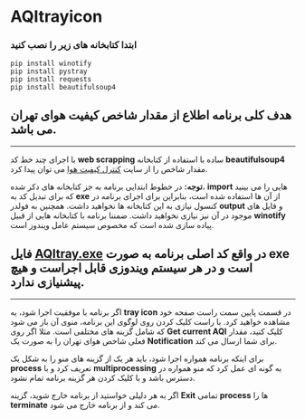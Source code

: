 # AQItrayicon
### ابتدا کتابخانه های زیر را نصب کنید
``` pip install winotify ```  
``` pip install pystray ``` \
``` pip install requests ``` \
``` pip install beautifulsoup4 ```


## هدف کلی برنامه اطلاع از مقدار شاخص کیفیت هوای تهران می باشد.
---

با اجرای چند خط کد **web scrapping** ساده با استفاده از کتابخانه **beautifulsoup4** مقدار شاخص را از سایت [کنترل کیفیت هوا](https://airnow.tehran.ir/) می توان پیدا کرد.

**توجه:** در خطوط ابتدایی برنامه به جز کتابخانه های دکر شده، **import** هایی را می بینید که برای تبدیل کد به **exe** از آن ها استفاده شده است، بنابراین برای اجرای برنامه در کنسول نیازی به این کتابخانه ها نخواهید داشت. همچنین به فولدر **output** و فایل های موجود در آن نیز نیازی نخواهید داشت. ضمننا برنامه با کتابخانه هایی از قبیل **winotify** پیاده سازی شده است که مخصوص سیستم عامل ویندوز است.


## فایل [AQItray.exe](https://github.com/Amirhossein-Gholamshahi/AQItrayicon/tree/main/executable/AQItray.exe) در واقع کد اصلی برنامه به صورت **exe** است و در هر سیستم **ویندوزی** قابل اجراست و هیچ پیشنیازی ندارد.

---


اگر برنامه با موفقیت اجرا شود، یه **tray icon** در قسمت پایین سمت راست صفحه خود مشاهده خواهید کرد. با راست کلیک کردن روی لوگوی این برنامه، منوی آن باز می شود که شامل گزینه های مختلفی است. مثلا اگر روی **Get current AQI** کلیک کنید، مقدار فعلی شاخص هوای تهران را به صورت یک **Notification** برای شما ارسال می کند.

برای اینکه برنامه همواره اجرا شود، باید هر یک از گزینه های منو را به شکل یک **process** تعریف کرد و با **multiprocessing** به گونه ای عمل کرد که منو همواره در دسترس باشد و با کلیک کردن هر گزینه برنامه تمام نشود.



اگر به هر دلیلی خواستید از برنامه خارج شوید، گزینه **Exit** تمامی **process** ها را **terminate** می کند و از برنامه خارج می شود.













